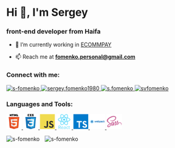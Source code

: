 <h1>Hi 👋, I'm Sergey</h1>
<h3>front-end developer from Haifa</h3>

- 🔭 I’m currently working in [ECOMMPAY](https://ecommpay.com)

- 📫 Reach me at **fomenko.personal@gmail.com**

<h3>Connect with me:</h3>
<p>
<a href="https://linkedin.com/in/s-fomenko" target="blank">
  <img src="https://raw.githubusercontent.com/rahuldkjain/github-profile-readme-generator/master/src/images/icons/Social/linked-in-alt.svg" alt="s-fomenko" height="30" width="40" />
</a>
<a href="https://fb.com/sergey.fomenko1980" target="blank">
  <img src="https://raw.githubusercontent.com/rahuldkjain/github-profile-readme-generator/master/src/images/icons/Social/facebook.svg" alt="sergey.fomenko1980" height="30" width="40" />
</a>
<a href="https://instagram.com/s.fomenko" target="blank">
  <img src="https://raw.githubusercontent.com/rahuldkjain/github-profile-readme-generator/master/src/images/icons/Social/instagram.svg" alt="s.fomenko" height="30" width="40" />
</a>
<a href="https://twitter.com/svfomenko" target="blank">
  <img src="https://raw.githubusercontent.com/rahuldkjain/github-profile-readme-generator/master/src/images/icons/Social/twitter.svg" alt="svfomenko" height="30" width="40" />
</a>
</p>

<h3>Languages and Tools:</h3>
<p>
  <a href="https://www.w3.org/html/" target="_blank">
    <img src="https://raw.githubusercontent.com/devicons/devicon/master/icons/html5/html5-original-wordmark.svg" alt="html5" width="40" height="40"/>
  </a>
  <a href="https://www.w3schools.com/css/" target="_blank">
    <img src="https://raw.githubusercontent.com/devicons/devicon/master/icons/css3/css3-original-wordmark.svg" alt="css3" width="40" height="40"/>
  </a>
  <a href="https://developer.mozilla.org/en-US/docs/Web/JavaScript" target="_blank">
    <img src="https://raw.githubusercontent.com/devicons/devicon/master/icons/javascript/javascript-original.svg" alt="javascript" width="40" height="40"/>
  </a>
  <a href="https://reactjs.org/" target="_blank">
    <img src="https://raw.githubusercontent.com/devicons/devicon/master/icons/react/react-original-wordmark.svg" alt="react" width="40" height="40"/>
  </a>
  <a href="https://www.typescriptlang.org/" target="_blank">
    <img src="https://raw.githubusercontent.com/devicons/devicon/master/icons/typescript/typescript-original.svg" alt="typescript" width="40" height="40"/>
  </a>
  <a href="https://webpack.js.org" target="_blank">
    <img src="https://raw.githubusercontent.com/devicons/devicon/d00d0969292a6569d45b06d3f350f463a0107b0d/icons/webpack/webpack-original-wordmark.svg" alt="webpack" width="40" height="40"/>
  </a>
  <a href="https://sass-lang.com" target="_blank">
    <img src="https://raw.githubusercontent.com/devicons/devicon/master/icons/sass/sass-original.svg" alt="sass" width="40" height="40"/>
  </a>
</p>

<div>
  <img height="130" style="margin-right: 10px" src="https://github-readme-stats.vercel.app/api?username=s-fomenko&show_icons=true" alt="s-fomenko" />
  <img height="130" src="https://github-readme-stats.vercel.app/api/top-langs/?username=s-fomenko&layout=compact" alt="s-fomenko" />
</div>
